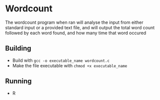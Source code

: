# Wordcount

The wordcount program when ran will analyse the input from either standard input or a provided text file, and will output the total word count followed by each word found, and how many time that word occured

## Building

- Build with `gcc -o executable_name wordcount.c`
- Make the file executable with `chmod +x executable_name`

## Running

- R